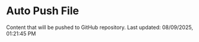 # Auto Push File

Content that will be pushed to GitHub repository.
Last updated: 08/09/2025, 01:21:45 PM